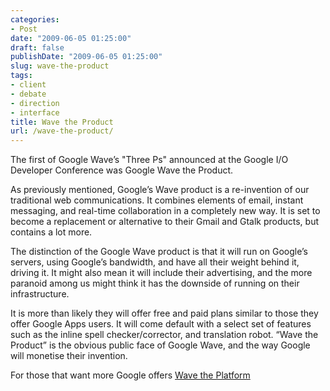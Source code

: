 ```yaml
---
categories:
- Post
date: "2009-06-05 01:25:00"
draft: false
publishDate: "2009-06-05 01:25:00"
slug: wave-the-product
tags:
- client
- debate
- direction
- interface
title: Wave the Product
url: /wave-the-product/
---
```

The first of Google Wave’s "Three Ps" announced at the Google I/O
Developer Conference was Google Wave the Product.

As previously mentioned, Google’s Wave product is a re-invention of our
traditional web communications. It combines elements of email, instant
messaging, and real-time collaboration in a completely new way. It is
set to become a replacement or alternative to their Gmail and Gtalk
products, but contains a lot more.

The distinction of the Google Wave product is that it will run on
Google’s servers, using Google’s bandwidth, and have all their weight
behind it, driving it. It might also mean it will include their
advertising, and the more paranoid among us might think it has the
downside of running on their infrastructure.

It is more than likely they will offer free and paid plans similar to
those they offer Google Apps users. It will come default with a select
set of features such as the inline spell checker/corrector, and
translation robot. “Wave the Product” is the obvious public face of
Google Wave, and the way Google will monetise their invention.

For those that want more Google offers [Wave the
Platform](//the.geekorium.com.au/wave-the-platform/)